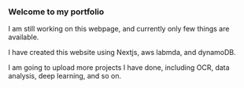 ### Welcome to my portfolio

I am still working on this webpage, and currently only few things are available.

I have created this website using Nextjs, aws labmda, and dynamoDB.

I am going to upload more projects I have done, including OCR, data analysis, deep learning, and so on.

